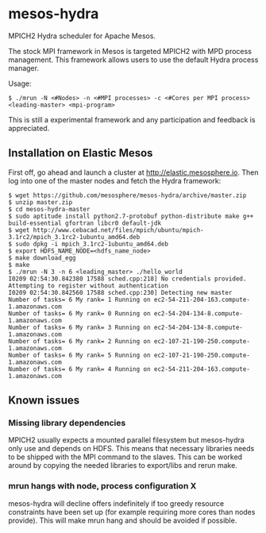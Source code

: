 mesos-hydra
===========

MPICH2 Hydra scheduler for Apache Mesos.

The stock MPI framework in Mesos is targeted MPICH2 with MPD process management. This framework allows users to use the default Hydra process manager.

Usage:

    $ ./mrun -N <#Nodes> -n <#MPI processes> -c <#Cores per MPI process> <leading-master> <mpi-program>

This is still a experimental framework and any participation and feedback is appreciated.

## Installation on Elastic Mesos

First off, go ahead and launch a cluster at http://elastic.mesosphere.io.
Then log into one of the master nodes and fetch the Hydra framework:

    $ wget https://github.com/mesosphere/mesos-hydra/archive/master.zip
    $ unzip master.zip
    $ cd mesos-hydra-master
    $ sudo aptitude install python2.7-protobuf python-distribute make g++ build-essential gfortran libcr0 default-jdk
    $ wget http://www.cebacad.net/files/mpich/ubuntu/mpich-3.1rc2/mpich_3.1rc2-1ubuntu_amd64.deb
    $ sudo dpkg -i mpich_3.1rc2-1ubuntu_amd64.deb
    $ export HDFS_NAME_NODE=<hdfs_name_node>
    $ make download_egg
    $ make
    $ ./mrun -N 3 -n 6 <leading_master> ./hello_world
    I0209 02:54:30.842380 17588 sched.cpp:218] No credentials provided. Attempting to register without authentication
    I0209 02:54:30.842560 17588 sched.cpp:230] Detecting new master
    Number of tasks= 6 My rank= 1 Running on ec2-54-211-204-163.compute-1.amazonaws.com
    Number of tasks= 6 My rank= 0 Running on ec2-54-204-134-8.compute-1.amazonaws.com
    Number of tasks= 6 My rank= 3 Running on ec2-54-204-134-8.compute-1.amazonaws.com
    Number of tasks= 6 My rank= 2 Running on ec2-107-21-190-250.compute-1.amazonaws.com
    Number of tasks= 6 My rank= 5 Running on ec2-107-21-190-250.compute-1.amazonaws.com
    Number of tasks= 6 My rank= 4 Running on ec2-54-211-204-163.compute-1.amazonaws.com
    
    
## Known issues

### Missing library dependencies

MPICH2 usually expects a mounted parallel filesystem but mesos-hydra only use and depends on HDFS. This means that necessary libraries needs to be shipped with the MPI command to the slaves. This can be worked around by copying the needed libraries to export/libs and rerun make.

### mrun hangs with node, process configuration X

mesos-hydra will decline offers indefinitely if too greedy resource constraints have been set up (for example requiring more cores than nodes provide). This will make mrun hang and should be avoided if possible.
